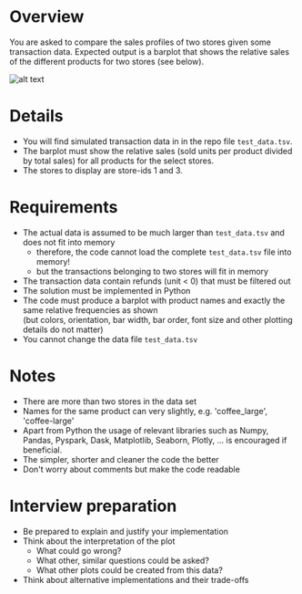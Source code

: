 # Overview

You are asked to compare the sales profiles of two stores given some transaction data.
Expected output is a barplot that shows the relative sales of the different products for two stores (see below).

![alt text](https://github.com/qsic-interviews/data-science-template/blob/main/sale_profiles_plot.png)


# Details

- You will find simulated transaction data in in the repo file `test_data.tsv`.
- The barplot must show the relative sales (sold units per product divided by total sales) 
  for all products for the select stores.
- The stores to display are store-ids 1 and 3.
  
  
# Requirements

- The actual data is assumed to be much larger than `test_data.tsv` and does not fit into memory
  - therefore, the code cannot load the complete `test_data.tsv` file into memory!
  - but the transactions belonging to two stores will fit in memory
- The transaction data contain refunds (unit < 0) that must be filtered out
- The solution must be implemented in Python
- The code must produce a barplot with product names and exactly the same relative frequencies as shown  
  (but colors, orientation, bar width, bar order, font size and other plotting details do not matter)
- You cannot change the data file `test_data.tsv` 


# Notes

- There are more than two stores in the data set
- Names for the same product can very slightly, e.g. 'coffee_large', 'coffee-large'
- Apart from Python the usage of relevant libraries such as
  Numpy, Pandas, Pyspark, Dask, Matplotlib, Seaborn, Plotly, ...
  is encouraged if beneficial.
- The simpler, shorter and cleaner the code the better  
- Don't worry about comments but make the code readable


# Interview preparation

- Be prepared to explain and justify your implementation
- Think about the interpretation of the plot
  - What could go wrong?
  - What other, similar questions could be asked?
  - What other plots could be created from this data?
- Think about alternative implementations and their trade-offs
